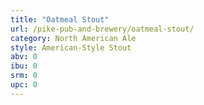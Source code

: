 ```yaml
---
title: "Oatmeal Stout"
url: /pike-pub-and-brewery/oatmeal-stout/
category: North American Ale
style: American-Style Stout
abv: 0
ibu: 0
srm: 0
upc: 0
---
```


